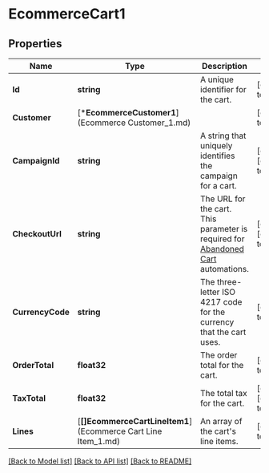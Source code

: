 # EcommerceCart1

## Properties
Name | Type | Description | Notes
------------ | ------------- | ------------- | -------------
**Id** | **string** | A unique identifier for the cart. | [default to null]
**Customer** | [***EcommerceCustomer1**](Ecommerce Customer_1.md) |  | [default to null]
**CampaignId** | **string** | A string that uniquely identifies the campaign for a cart. | [optional] [default to null]
**CheckoutUrl** | **string** | The URL for the cart. This parameter is required for [Abandoned Cart](https://mailchimp.com/help/create-an-abandoned-cart-email/) automations. | [optional] [default to null]
**CurrencyCode** | **string** | The three-letter ISO 4217 code for the currency that the cart uses. | [default to null]
**OrderTotal** | **float32** | The order total for the cart. | [default to null]
**TaxTotal** | **float32** | The total tax for the cart. | [optional] [default to null]
**Lines** | [**[]EcommerceCartLineItem1**](Ecommerce Cart Line Item_1.md) | An array of the cart&#39;s line items. | [default to null]

[[Back to Model list]](../README.md#documentation-for-models) [[Back to API list]](../README.md#documentation-for-api-endpoints) [[Back to README]](../README.md)


